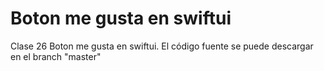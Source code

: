 # Boton me gusta en swiftui
Clase 26 Boton me gusta en swiftui. El código fuente se puede descargar en el branch "master"
